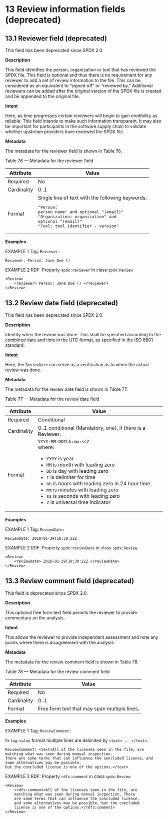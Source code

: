 # 13 Review information fields (deprecated)

## 13.1 Reviewer field (deprecated) <a name="13.1"></a>

This field has been deprecated since SPDX 2.0.

**Description**

This field identifies the person, organization or tool that has reviewed the SPDX file. This field is optional and thus there is no requirement for any reviewer to add a set of review information to the file. This can be considered as an equivalent to “signed off” or “reviewed by.” Additional reviewers can be added after the original version of the SPDX file is created and be appended to the original file.

**Intent**

Here, as time progresses certain reviewers will begin to gain credibility as reliable. This field intends to make such information transparent. It may also be important for participants in the software supply chain to validate whether upstream providers have reviewed the SPDX file.

**Metadata**

The metadata for the reviewer field is shown in Table 76.

Table 76 — Metadata for the reviewer field

| Attribute | Value |
| --------- | ----- |
| Required | No |
| Cardinality | 0..1 |
| Format | Single line of text with the following keywords.<br><pre>"Person: person name" and optional "(email)"<br>"Organization: organization" and optional "(email)"<br>"Tool: tool identifier - version"</pre> |

**Examples**

EXAMPLE 1 Tag: `Reviewer:`

```text
Reviewer: Person: Jane Doe ()
```

EXAMPLE 2 RDF: Property `spdx:reviewer` in class `spdx:Review`

```text
<Review>
    <reviewer> Person: Jane Doe () </reviewer>
</Review>
```

## 13.2 Review date field (deprecated) <a name="13.2"></a>

This field has been deprecated since SPDX 2.0.

**Description**

Identify when the review was done. This shall be specified according to the combined date and time in the UTC format, as specified in the ISO 8601 standard.

**Intent**

Here, the `ReviewDate` can serve as a verification as to when the actual review was done.

**Metadata**

The metadata for the review date field is shown in Table 77.

Table 77 — Metadata for the review date field

| Attribute | Value |
| --------- | ----- |
| Required | Conditional |
| Cardinality | 0..1 conditional (Mandatory, one), if there is a Reviewer. |
| Format | `YYYY-MM-DDThh:mm:ssZ`<br>where:<br><ul><li>`YYYY` is year</li><li>`MM` is month with leading zero</li><li>`DD` is day with leading zero</li><li>`T` is delimiter for time</li><li>`hh` is hours with leading zero in 24 hour time</li><li>`mm` is minutes with leading zero</li><li>`ss` is seconds with leading zero</li><li>`Z` is universal time indicator</li></ul> |

**Examples**

EXAMPLE 1 Tag: `ReviewDate:`

```text
ReviewDate: 2010-01-29T18:30:22Z
```

EXAMPLE 2 RDF: Property `spdx:reviewDate` in class `spdx:Review`

```text
<Review>
    <reviewDate> 2010-01-29T18:30:22Z </reviewDate>
</Review>
```

## 13.3 Review comment field (deprecated) <a name="13.3"></a>

This field is deprecated since SPDX 2.0.

**Description**

This optional free form text field permits the reviewer to provide commentary on the analysis.

**Intent**

This allows the reviewer to provide independent assessment and note any points where there is disagreement with the analysis.

**Metadata**

The metadata for the review comment field is shown in Table 78.

Table 78 — Metadata for the review comment field

| Attribute | Value |
| --------- | ----- |
| Required | No |
| Cardinality | 0..1 |
| Format | Free form text that may span multiple lines. |

**Examples**

EXAMPLE 1 Tag: `ReviewComment:`

In `tag:value` format multiple lines are delimited by `<text> .. </text>`.

```text
ReviewComment: <text>All of the licenses seen in the file, are matching what was seen during manual inspection.
There are some terms that can influence the concluded license, and some alternatives may be possible,
but the concluded license is one of the options.</text>
```

EXAMPLE 2 RDF: Property `rdfs:comment` in class `spdx:Review`

```text
<Review>
    <rdfs:comment>All of the licenses seen in the file, are
    matching what was seen during manual inspection. There
    are some terms that can influence the concluded license, 
    and some alternatives may be possible, but the concluded
    license is one of the options.</rdfs:comment>
</Review>
```
